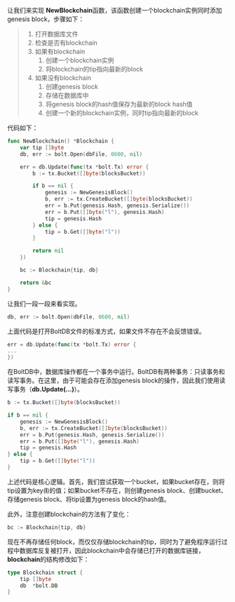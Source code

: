 让我们来实现 **NewBlockchain**函数，该函数创建一个blockchain实例同时添加genesis block，步骤如下：

> 1. 打开数据库文件
> 2. 检查是否有blockchain
> 3. 如果有blockchain
>    1. 创建一个blockchain实例
>    2. 将blockchain的tip指向最新的block
> 4. 如果没有blockchain
>    1. 创建genesis block
>    2. 存储在数据库中
>    3. 将genesis block的hash值保存为最新的block hash值
>    4. 创建一个新的blockchain实例，同时tip指向最新的block

代码如下：

```go
func NewBlockchain() *Blockchain {
    var tip []byte
    db, err := bolt.Open(dbFile, 0600, nil)

    err = db.Update(func(tx *bolt.Tx) error {
        b := tx.Bucket([]byte(blocksBucket))

        if b == nil {
            genesis := NewGenesisBlock()
            b, err := tx.CreateBucket([]byte(blocksBucket))
            err = b.Put(genesis.Hash, genesis.Serialize())
            err = b.Put([]byte("l"), genesis.Hash)
            tip = genesis.Hash
        } else {
            tip = b.Get([]byte("l"))
        }

        return nil
    })

    bc := Blockchain{tip, db}

    return &bc
}
```

让我们一段一段来看实现。

```go
db, err := bolt.Open(dbFile, 0600, nil)
```

上面代码是打开BoltDB文件的标准方式，如果文件不存在不会反馈错误。

```go
err = db.Update(func(tx *bolt.Tx) error {
...
})
```

在BoltDB中，数据库操作都在一个事务中运行。BoltDB有两种事务：只读事务和读写事务。在这里，由于可能会存在添加genesis block的操作，因此我们使用读写事务（**db.Update\(...\)**）。

```go
b := tx.Bucket([]byte(blocksBucket))

if b == nil {
    genesis := NewGenesisBlock()
    b, err := tx.CreateBucket([]byte(blocksBucket))
    err = b.Put(genesis.Hash, genesis.Serialize())
    err = b.Put([]byte("l"), genesis.Hash)
    tip = genesis.Hash
} else {
    tip = b.Get([]byte("l"))
}
```

上述代码是核心逻辑。首先，我们尝试获取一个bucket，如果bucket存在，则将tip设置为key\(**l**\)的值；如果bucket不存在，则创建genesis block、创建bucket、存储genesis block、将tip设置为genesis block的hash值。

此外，注意创建blockchain的方法有了变化：

```go
bc := Blockchain{tip, db}
```

现在不再存储任何block，而仅仅存储blockchain的tip，同时为了避免程序运行过程中数据库反复被打开，因此blockchain中会存储已打开的数据库链接，**blockchain**的结构修改如下：

```go
type Blockchain struct {
	tip []byte
	db  *bolt.DB
}
```



